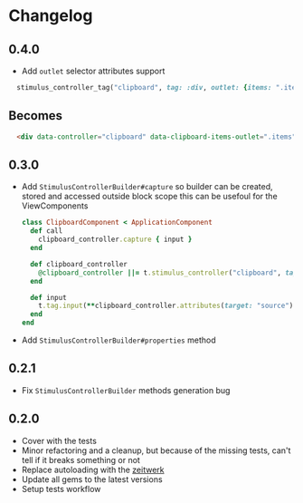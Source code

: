 # Changelog

## 0.4.0

* Add `outlet` selector attributes support

```ruby
  stimulus_controller_tag("clipboard", tag: :div, outlet: {items: ".items"})
```
## Becomes
```html
  <div data-controller="clipboard" data-clipboard-items-outlet=".items"></div>
```

## 0.3.0

* Add `StimulusControllerBuilder#capture` so builder can be created, stored and accessed outside block scope this can
  be usefoul for the ViewComponents

  ```ruby
  class ClipboardComponent < ApplicationComponent
    def call
      clipboard_controller.capture { input }
    end

    def clipboard_controller
      @clipboard_controller ||= t.stimulus_controller("clipboard", tag: :div)
    end

    def input
      t.tag.input(**clipboard_controller.attributes(target: "source"), type: "text", value: "1234", readonly: true)
    end
  end
  ```

* Add `StimulusControllerBuilder#properties` method

## 0.2.1

* Fix `StimulusControllerBuilder` methods generation bug

## 0.2.0

* Cover with the tests
* Minor refactoring and a cleanup, but because of the missing tests, can't tell if it breaks something or not
* Replace autoloading with the [zeitwerk](https://github.com/fxn/zeitwerk)
* Update all gems to the latest versions
* Setup tests workflow
